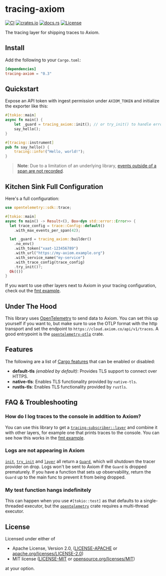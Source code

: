 # tracing-axiom

[![CI](https://github.com/axiomhq/tracing-axiom/workflows/CI/badge.svg)](https://github.com/axiomhq/tracing-axiom/actions?query=workflow%3ACI)
[![crates.io](https://img.shields.io/crates/v/tracing-axiom.svg)](https://crates.io/crates/tracing-axiom)
[![docs.rs](https://docs.rs/tracing-axiom/badge.svg)](https://docs.rs/tracing-axiom/)
[![License](https://img.shields.io/crates/l/tracing-axiom)](LICENSE-APACHE)

The tracing layer for shipping traces to Axiom.

## Install

Add the following to your `Cargo.toml`:

```toml
[dependencies]
tracing-axiom = "0.3"
```

## Quickstart

Expose an API token with ingest permission under `AXIOM_TOKEN` and initialize
the exporter like this:

```rust
#[tokio::main]
async fn main() {
    let _guard = tracing_axiom::init(); // or try_init() to handle errors
    say_hello();
}

#[tracing::instrument]
pub fn say_hello() {
    tracing::info!("Hello, world!");
}
```

> **Note**: Due to a limitation of an underlying library, [events outside of a 
> span are not recorded](https://docs.rs/tracing-opentelemetry/0.17.4/src/tracing_opentelemetry/layer.rs.html#807).

## Kitchen Sink Full Configuration

Here's a full configuration:

```rust
use opentelemetry::sdk::trace;

#[tokio::main]
async fn main() -> Result<(), Box<dyn std::error::Error>> {
  let trace_config = trace::Config::default()
    .with_max_events_per_span(42);

  let _guard = tracing_axiom::builder()
    .no_env()
    .with_token("xaat-123456789")
    .with_url("https://my-axiom.example.org")
    .with_service_name("my-service")
    .with_trace_config(trace_config)
    .try_init()?;
  Ok(())
}
```

If you want to use other layers next to Axiom in your tracing configuration, 
check out the [fmt example](./examples/fmt).

## Under The Hood

This library uses [OpenTelemetry](https://opentelemetry.io) to send data to
Axiom.
You can set this up yourself if you want to, but make sure to use the OTLP 
format with the http transport and set the endpoint to
`https://cloud.axiom.co/api/v1/traces`.
A good entrypoint is the
[`opentelemetry-otlp`](https://docs.rs/opentelemetry-otlp) crate.

## Features

The following are a list of
[Cargo features](https://doc.rust-lang.org/stable/cargo/reference/features.html#the-features-section)
that can be enabled or disabled:

- **default-tls** _(enabled by default)_: Provides TLS support to connect
  over HTTPS.
- **native-tls**: Enables TLS functionality provided by `native-tls`.
- **rustls-tls**: Enables TLS functionality provided by `rustls`.

## FAQ & Troubleshooting
### How do I log traces to the console in addition to Axiom?
You can use this library to get a [`tracing-subscriber::layer`](https://docs.rs/tracing-subscriber/latest/tracing_subscriber/layer/index.html) 
and combine it with other layers, for example one that prints traces to the 
console.
You can see how this works in the [fmt example](./examples/fmt).

### Logs are not appearing in Axiom
[`init`](https://docs.rs/tracing-axiom/latest/tracing_axiom/fn.init.html), [`try_init`](https://docs.rs/tracing-axiom/latest/tracing_axiom/fn.try_init.html) and [`layer`](https://docs.rs/tracing-axiom/latest/tracing_axiom/struct.Builder.html#method.layer) all return a [`Guard`](https://docs.rs/tracing-axiom/latest/tracing_axiom/struct.Guard.html), which will shutdown the 
tracer provider on drop.
Logs won't be sent to Axiom if the `Guard` is dropped prematurely.
If you have a function that sets up observability, return the `Guard` up to the
main func to prevent it from being dropped.

### My test function hangs indefinitely
This can happen when you use `#[tokio::test]` as that defaults to a 
single-threaded executor, but the 
[`opentelemetry`](https://docs.rs/opentelemetry) crate requires a multi-thread
executor.

## License

Licensed under either of

- Apache License, Version 2.0, ([LICENSE-APACHE](LICENSE-APACHE) or [apache.org/licenses/LICENSE-2.0](http://www.apache.org/licenses/LICENSE-2.0))
- MIT license ([LICENSE-MIT](LICENSE-MIT) or [opensource.org/licenses/MIT](http://opensource.org/licenses/MIT))

at your option.